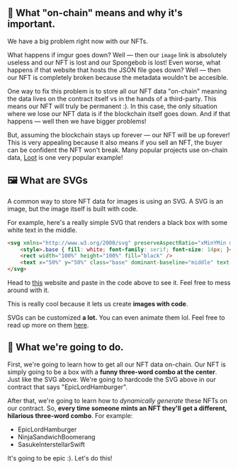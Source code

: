 🔗 What "on-chain" means and why it's important.
-------------------

We have a big problem right now with our NFTs.

What happens if imgur goes down? Well — then our `image` link is absolutely useless and our NFT is lost and our Spongebob is lost! Even worse, what happens if that website that hosts the JSON file goes down? Well — then our NFT is completely broken because the metadata wouldn't be accesible.

One way to fix this problem is to store all our NFT data "on-chain" meaning the data lives on the contract itself vs in the hands of a third-party. This means our NFT will truly be permanent :). In this case, the only situation where we lose our NFT data is if the blockchain itself goes down. And if that happens — well then we have bigger problems!

But, assuming the blockchain stays up forever — our NFT will be up forever! This is very appealing because it also means if you sell an NFT, the buyer can be confident the NFT won't break. Many popular projects use on-chain data, [Loot](https://techcrunch.com/2021/09/03/loot-games-the-crypto-world/) is one very popular example!

 🖼  What are SVGs
-------------------

A common way to store NFT data for images is using an SVG. A SVG is an image, but the image itself is built with code.

For example, here's a really simple SVG that renders a black box with some white text in the middle.

```html
<svg xmlns="http://www.w3.org/2000/svg" preserveAspectRatio="xMinYMin meet" viewBox="0 0 350 350">
    <style>.base { fill: white; font-family: serif; font-size: 14px; }</style>
    <rect width="100%" height="100%" fill="black" />
    <text x="50%" y="50%" class="base" dominant-baseline="middle" text-anchor="middle">EpicLordHamburger</text>
</svg>
```

Head to [this](https://www.svgviewer.dev/) website and paste in the code above to see it. Feel free to mess around with it.

This is really cool because it lets us create **images with code**.

SVGs can be customized **a lot.** You can even animate them lol. Feel free to read up more on them [here](https://developer.mozilla.org/en-US/docs/Web/SVG/Tutorial).

🤘 What we're going to do.
-------------------

First, we're going to learn how to get all our NFT data on-chain. Our NFT is simply going to be a box with a **funny three-word combo at the center**. Just like the SVG above. We're going to hardcode the SVG above in our contract that says "EpicLordHamburger".

After that, we're going to learn how to *dynamically generate* these NFTs on our contract. So, **every time someone mints an NFT they'll get a different, hilarious three-word combo**. For example:

- EpicLordHamburger
- NinjaSandwichBoomerang
- SasukeInterstellarSwift

It's going to be epic :). Let's do this!
